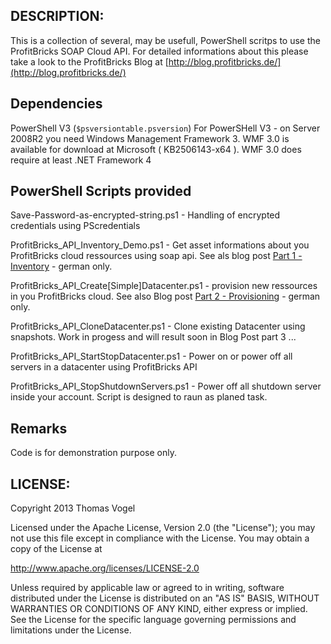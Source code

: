 ## DESCRIPTION:

This is a collection of several, may be usefull, PowerShell scritps to use the ProfitBricks SOAP Cloud API. For detailed informations about this please take a look to the ProfitBricks Blog at [http://blog.profitbricks.de/](http://blog.profitbricks.de/)

## Dependencies

PowerShell V3 (`$psversiontable.psversion`)
For PowerSHell V3 - on Server 2008R2 you need Windows Management Framework 3. WMF 3.0 is available for download at Microsoft ( KB2506143-x64 ). WMF 3.0 does require at least .NET Framework 4

## PowerShell Scripts provided

Save-Password-as-encrypted-string.ps1 - Handling of encrypted credentials using PScredentials

ProfitBricks_API_Inventory_Demo.ps1 - Get asset informations about you ProfitBricks cloud ressources using soap api. See als blog post [Part 1 - Inventory](http://blog.profitbricks.de/benutzung-der-profitbricks-api-mit-power-shell-teil-1-basics-und-inventarisierung/) - german only.

ProfitBricks_API_Create[Simple]Datacenter.ps1 - provision new ressources in you ProfitBricks cloud. See also Blog post [Part 2 - Provisioning](http://blog.profitbricks.de/benutzung-der-profitbricks-api-mit-power-shell-teil-2-provisionieren-von-ressourcen/) - german only.

ProfitBricks_API_CloneDatacenter.ps1 - Clone existing Datacenter using snapshots. Work in progess and will result soon in Blog Post part 3 ...

ProfitBricks_API_StartStopDatacenter.ps1 - Power on or power off all servers in a datacenter using ProfitBricks API
 
ProfitBricks_API_StopShutdownServers.ps1 - Power off all shutdown server inside your account. Script is designed to raun as planed task.

## Remarks

Code is for demonstration purpose only.

## LICENSE:

Copyright 2013 Thomas Vogel

Licensed under the Apache License, Version 2.0 (the "License");
you may not use this file except in compliance with the License.
You may obtain a copy of the License at

http://www.apache.org/licenses/LICENSE-2.0

Unless required by applicable law or agreed to in writing, software
distributed under the License is distributed on an "AS IS" BASIS,
WITHOUT WARRANTIES OR CONDITIONS OF ANY KIND, either express or implied.
See the License for the specific language governing permissions and
limitations under the License.

